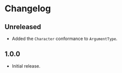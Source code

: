 # Changelog

## Unreleased

* Added the `Character` conformance to `ArgumentType`.

## 1.0.0

* Initial release.
